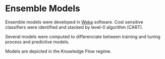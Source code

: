 # Ensemble Models

Ensemble models were developed in [Weka](http://www.cs.waikato.ac.nz/ml/weka/ "Weka 3: Data Mining Software in Java") software. Cost sensitive classifiers were identified and stacked by level-0 algorithm (CART).

Several models were computed to differenciate between training and tuning process and predictive models.

Models are depicted in the Knowledge Flow regime. 
